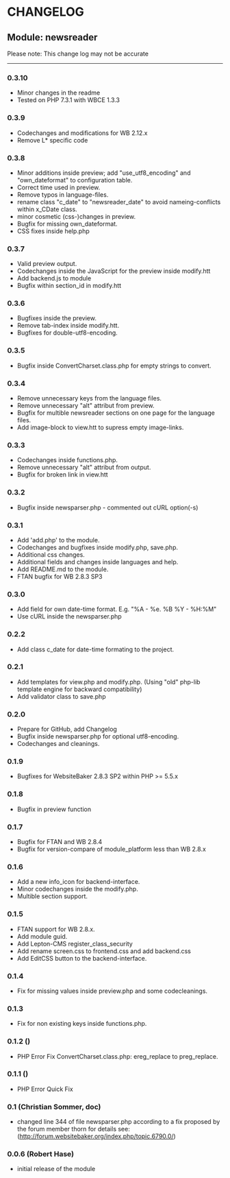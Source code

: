 # CHANGELOG
## Module: newsreader
Please note: This change log may not be accurate

------------------------------------------------------------------------------------------
### 0.3.10
- Minor changes in the readme
- Tested on PHP 7.3.1 with WBCE 1.3.3

### 0.3.9
- Codechanges and modifications for WB 2.12.x
- Remove L* specific code

### 0.3.8
- Minor additions inside preview; add "use_utf8_encoding" and "own_dateformat" to configuration table.
- Correct time used in preview.
- Remove typos in language-files.
- rename class "c_date" to "newsreader_date" to avoid nameing-conflicts within x_CDate class.
- minor cosmetic (css-)changes in preview.
- Bugfix for missing own_dateformat.
- CSS fixes inside help.php

### 0.3.7
- Valid preview output.
- Codechanges inside the JavaScript for the preview inside modify.htt
- Add backend.js to module
- Bugfix within section_id in modify.htt

### 0.3.6
- Bugfixes inside the preview.
- Remove tab-index inside modify.htt.
- Bugfixes for double-utf8-encoding.

### 0.3.5
- Bugfix inside ConvertCharset.class.php for empty strings to convert.

### 0.3.4
- Remove unnecessary keys from the language files.
- Remove unnecessary "alt" attribut from preview.
- Bugfix for multible newsreader sections on one page for the language files.
- Add image-block to view.htt to supress empty image-links.

### 0.3.3
- Codechanges inside functions.php.
- Remove unnecessary "alt" attribut from output.
- Bugfix for broken link in view.htt

### 0.3.2
- Bugfix inside newsparser.php - commented out cURL option(-s)

### 0.3.1
- Add 'add.php' to the module.
- Codechanges and bugfixes inside modify.php, save.php.
- Additional css changes.
- Additional fields and changes inside languages and help.
- Add README.md to the module.
- FTAN bugfix for WB 2.8.3 SP3

### 0.3.0
- Add field for own date-time format. E.g. "%A - %e. %B %Y - %H:%M"
- Use cURL inside the newsparser.php

### 0.2.2
- Add class c_date for date-time formating to the project.

### 0.2.1
- Add templates for view.php and modify.php. (Using "old" php-lib template engine for backward compatibility)
- Add validator class to save.php

### 0.2.0
- Prepare for GitHub, add Changelog
- Bugfix inside newsparser.php for optional utf8-encoding.
- Codechanges and cleanings.

### 0.1.9
- Bugfixes for WebsiteBaker 2.8.3 SP2 within PHP >= 5.5.x

### 0.1.8
- Bugfix in preview function
    
### 0.1.7
- Bugfix for FTAN and WB 2.8.4
- Bugfix for version-compare of module_platform less than WB 2.8.x

### 0.1.6
- Add a new info_icon for backend-interface.
- Minor codechanges inside the modify.php.
- Multible section support.
     
### 0.1.5
- FTAN support for WB 2.8.x.
- Add module guid.
- Add Lepton-CMS register_class_security
- Add rename screen.css to frontend.css and add backend.css
- Add EditCSS button to the backend-interface.
### 0.1.4
- Fix for missing values inside preview.php and some codecleanings.

### 0.1.3
- Fix for non existing keys inside functions.php.

### 0.1.2  ()
- PHP Error Fix ConvertCharset.class.php: ereg_replace to preg_replace.

### 0.1.1  ()
- PHP Error Quick Fix

### 0.1  (Christian Sommer, doc)
- changed line 344 of file newsparser.php according to a fix proposed by the forum member thorn for details see: (http://forum.websitebaker.org/index.php/topic,6790.0/)

### 0.0.6  (Robert Hase)
- initial release of the module
